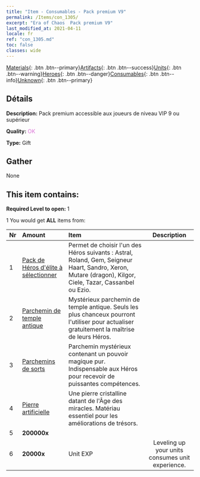 ```yaml
---
title: "Item - Consumables - Pack premium V9"
permalink: /Items/con_1305/
excerpt: "Era of Chaos  Pack premium V9"
last_modified_at: 2021-04-11
locale: fr
ref: "con_1305.md"
toc: false
classes: wide
---
```

 [Materials](/fr/Items/){: .btn .btn--primary}[Artifacts](/fr/Items/Artifacts/){: .btn .btn--success}[Units](/fr/Items/Units/){: .btn .btn--warning}[Heroes](/fr/Items/Heroes/){: .btn .btn--danger}[Consumables](/fr/Items/Consumables/){: .btn .btn--info}[Unknown](/fr/Items/Unknown/){: .btn .btn--primary}

## Détails
 **Description:** Pack premium accessible aux joueurs de niveau VIP 9 ou supérieur

 **Quality:** <span style="color: #DA70D6">OK</span>

 **Type:** Gift

## Gather

  None

## This item contains:

 **Required Level to open:** 1

 1 You would get **ALL** items  from:

  | Nr | Amount |     Item    | Description |
  |:---|:-------|:------------|:-----------:|
  | 1 | [Pack de Héros d'élite à sélectionner](/fr/Items/con_1317/) | Permet de choisir l'un des Héros suivants : Astral, Roland, Gem, Seigneur Haart, Sandro, Xeron, Mutare (dragon), Kilgor, Ciele, Tazar, Cassanbel ou Ezio. | 
  | 2 | [Parchemin de temple antique](/fr/Items/con_697/) | Mystérieux parchemin de temple antique. Seuls les plus chanceux pourront l'utiliser pour actualiser gratuitement la maîtrise de leurs Héros. | 
  | 3 | [Parchemins de sorts](/fr/Items/con_694/) | Parchemin mystérieux contenant un pouvoir magique pur. Indispensable aux Héros pour recevoir de puissantes compétences. | 
  | 4 | [Pierre artificielle](/fr/Items/art_188/) | Une pierre cristalline datant de l'Âge des miracles. Matériau essentiel pour les améliorations de trésors. | 
  | 5 |  **200000x** | <i class="fas fa-coins"/> |  | 
  | 6 |  **20000x** | Unit EXP | Leveling up your units consumes unit experience.  | 
